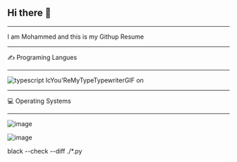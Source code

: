 ## Hi there  👋
___________________________________________________________________________
I am Mohammed and this is my Githup Resume 
___________________________________________________________________________
✍ Programing Langues 
___________________________________________________________________________
![typescript Ic![You'ReMyTypeTypewriterGIF](https://github.com/user-attachments/assets/e3f5db0a-4e6f-4451-9904-b375dd954d82)
on](https://github.com/user-attachments/assets/79eb2df0-435e-4ed9-924c-36ec2108608a)
___________________________________________________________________________
💻 Operating Systems
___________________________________________________________________________

![image](https://github.com/user-attachments/assets/7b3bbc9b-743b-4f7d-be3c-0a0301191600)

![image](https://github.com/user-attachments/assets/358e5fa8-8c70-48b4-8801-ced8faa86b39)


black --check --diff ./*.py
